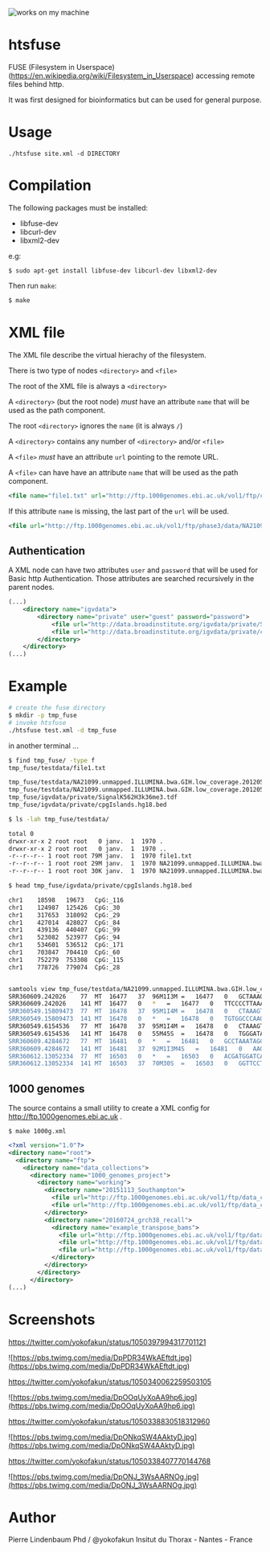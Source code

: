 ![works on my machine](https://img.shields.io/badge/works-on%20my%20machine-green.png)

# htsfuse


FUSE (Filesystem in Userspace) (https://en.wikipedia.org/wiki/Filesystem_in_Userspace) accessing remote files behind http. 

It was first designed for bioinformatics but can be used for general purpose.

# Usage

```
./htsfuse site.xml -d DIRECTORY
```

# Compilation

The following packages must be installed:

  * libfuse-dev
  * libcurl-dev
  * libxml2-dev

e.g: 

```
$ sudo apt-get install libfuse-dev libcurl-dev libxml2-dev
```

Then run `make`:


```bash
$ make
```

# XML file

The XML file describe the virtual hierachy of the filesystem.

There is two type of nodes `<directory>` and `<file>`

The root of the XML file is always a `<directory>`

A `<directory>` (but the root node) *must* have an attribute `name` that will be used as the path component.

The root `<directory>` ignores the `name` (it is always `/`)

A `<directory>` contains any number of  `<directory>` and/or `<file>`

A  `<file>` *must* have an attribute `url` pointing to the remote URL.

A  `<file>` can have have an attribute `name` that will be used as the path component. 

```xml
<file name="file1.txt" url="http://ftp.1000genomes.ebi.ac.uk/vol1/ftp/current.tree"/>
```

If this attribute  `name`  is missing, the last part of the `url` will be used.

```xml
<file url="http://ftp.1000genomes.ebi.ac.uk/vol1/ftp/phase3/data/NA21099/alignment/NA21099.unmapped.ILLUMINA.bwa.GIH.low_coverage.20120522.bam"/>
```

## Authentication

A XML node can have two attributes `user` and `password` that will be used for Basic http Authentication. Those attributes are searched recursively in the parent nodes.

```xml
(...)
	<directory name="igvdata">
		<directory name="private" user="guest" password="password">
			<file url="http://data.broadinstitute.org/igvdata/private/SignalK562H3k36me3.tdf"/>
			<file url="http://data.broadinstitute.org/igvdata/private/cpgIslands.hg18.bed"/>
		</directory>
	</directory>
(...)
```

# Example

```bash 
# create the fuse directory
$ mkdir -p tmp_fuse
# invoke htsfuse
./htsfuse test.xml -d tmp_fuse 
```

in another terminal ...

```bash 
$ find tmp_fuse/ -type f 
tmp_fuse/testdata/file1.txt

tmp_fuse/testdata/NA21099.unmapped.ILLUMINA.bwa.GIH.low_coverage.20120522.bam
tmp_fuse/testdata/NA21099.unmapped.ILLUMINA.bwa.GIH.low_coverage.20120522.bam.bai
tmp_fuse/igvdata/private/SignalK562H3k36me3.tdf 
tmp_fuse/igvdata/private/cpgIslands.hg18.bed

$ ls -lah tmp_fuse/testdata/

total 0
drwxr-xr-x 2 root root   0 janv.  1  1970 .
drwxr-xr-x 2 root root   0 janv.  1  1970 ..
-r--r--r-- 1 root root 79M janv.  1  1970 file1.txt
-r--r--r-- 1 root root 29M janv.  1  1970 NA21099.unmapped.ILLUMINA.bwa.GIH.low_coverage.20120522.bam
-r--r--r-- 1 root root 30K janv.  1  1970 NA21099.unmapped.ILLUMINA.bwa.GIH.low_coverage.20120522.bam.bai

$ head tmp_fuse/igvdata/private/cpgIslands.hg18.bed

chr1	18598	19673	CpG:_116
chr1	124987	125426	CpG:_30
chr1	317653	318092	CpG:_29
chr1	427014	428027	CpG:_84
chr1	439136	440407	CpG:_99
chr1	523082	523977	CpG:_94
chr1	534601	536512	CpG:_171
chr1	703847	704410	CpG:_60
chr1	752279	753308	CpG:_115
chr1	778726	779074	CpG:_28


samtools view tmp_fuse/testdata/NA21099.unmapped.ILLUMINA.bwa.GIH.low_coverage.20120522.bam MT | tail
SRR360609.242026	77	MT	16477	37	96M1I3M	=	16477	0	GCTAAAGTGAACTGTATCCGACATCTGGTTCCTACTTCAGGGTCATAGAGCCTAAATAGCCCACACGTTCCCCTTAAATAAGACATCACGATGGATCACA	9FIGIKLKKKLIMLKKKLLCLJLKLNKMKKLLNLJNLLLLMMHLKLLMLMKLNLLMLLMLMLLJMKDJLLMMILHLMILICKHHIKHJD=FFEHBIFCCC	X0:i:1	X1:i:0	MD:Z:47A45C5	RG:Z:SRR360609	AM:i:0	NM:i:3	SM:i:37XT:A:U
SRR360609.242026	141	MT	16477	0	*	=	16477	0	TTCCCCTTAAATAAGATATCACGATGGATCACAGGTCTATCACCCTATTAACCACTCACGGGAGCTCTCCATGCATTTGGTATTTTCGTCTGGGGGGTGT	43602>D?@J&1.-3'/*9.;698CDJC?FIJFJGGFGACD?CFFJ4IDE?CE?C9LCCCMMDLLEMNKKMMILKMLKILLDJJGLHCJILJJIIIIHIH	RG:Z:SRR360609
SRR360549.15809473	77	MT	16478	37	95M1I4M	=	16478	0	CTAAAGTGAACTGTATCCGACATCTGGTTCCTACTTCAGGGTCATAGAGCCTAAATAGCCCACACGTTCCCCTTAAATAAGACATCACGATGGATCACAG	9HHIILKLLLIMLLLLKKCMIMLKHMMLKKLNLINLLMMMMIKMLIMIMLLNMMMJMFLLLNJMJDKLLKIMLLMMJKJHIKFKJILHCKLKIIIEDCFF	X0:i:1	X1:i:0	MD:Z:46A45C5T0	RG:Z:SRR360549	AM:i:0	NM:i:4	SM:i:37XT:A:U
SRR360549.15809473	141	MT	16478	0	*	=	16478	0	TGTGGCCCAAGGTCTGTCCCCCTATTAACCGCTCACGGGAGCTCTCCATGCATTTGGTATTTTCGTCTGGGGGGTGTGCACGCGATAGCATTGCGAGACG	%%%%%%%%%%%%%%%%%%%%7388D?<242(1?/3'7>53DA9:EACEEE+BHJJJCH:F@97255C?IIGEEEF?GE?=>9JAIHGEEGJDD8<HFF?:	RG:Z:SRR360549
SRR360549.6154536	77	MT	16478	37	95M1I4M	=	16478	0	CTAAAGTGAACTGTATCCGACATCTGGTTCCTACTTCAGGGTCATAGAGCCTAAATAGCCCACACGTTCCCCTTAAATAAGACATCACGATGGATCACAG	7B?AACE>FFA?EFEEED?H8GF;JEFGBAEFGBFBFFHFDFFBIHD@C9:GHIIH<B?,?E:D9AIG?:;4GF;IDDH@IJ?FIDJDAH5C@BDBG;BF	X0:i:1	X1:i:0	MD:Z:46A45C5T0	RG:Z:SRR360549	AM:i:0	NM:i:4	SM:i:37XT:A:U
SRR360549.6154536	141	MT	16478	0	55M45S	=	16478	0	TGGGATAGGGCAGGAATCAAAGACAGATACTGCGGCATAGGGTGCTCCGGCTCCAGCGGCTCGCAATGCCATCGCCCGCCCCACACCCCGACGAAAATAC	8B:<=1#>3/05:2'BF@0A:D8=09AE=3EC0:%?ACB7D=4?:I@B0E;EAA%%%%%%%%%%%%%%%%%%%%%%%%%%%%%%%%%%%%%%%%%%%%%%	XC:i:55	RG:Z:SRR360549
SRR360609.4284672	77	MT	16481	0	*	=	16481	0	GCCTAAATAGCCCACACGTTCCCCTGTAATAAGACATCACGATGGATCNCAGGTCTATCACCCTATTAACCACTCACGGGAGCTCTCCATGCATTTGGTA	/71478=B;D56545-58A=(%#&B&/(-1:;8<58621453?>-:>6%9=>DE9@7@3+D;8KFIIGGE::9;8F9AHHIK9HDL=GFIJGGJHIHGHB	RG:Z:SRR360609
SRR360609.4284672	141	MT	16481	37	92M1I3M4S	=	16481	0	AAGTGAACTGTATCCGACATCTGGTTCCTACTTCAGGGTCATAGAGCCTAAATAGCCCACACGTTCCCCTTAAATAAGACATCACGATGGATCACAGGTC	7<E8EDBBHCCDE=EBFI:K89HHFBAAHC7JG9CDFFA@DH<FGMILGKCLL=ME7D74B><?=FEDDHI>ECGIDG9IGA3C>5<8@:=A;<4%%%%%	X0:i:1	X1:i:0	XC:i:96	MD:Z:43A45C5	RG:Z:SRR360609	AM:i:0	NM:i:3	SM:i:37	XT:A:U
SRR360612.13052334	77	MT	16503	0	*	=	16503	0	ACGATGGATCACAGGTCTATCACCCTATTAACCACTCACGGGAGCTCTCCATGCATTTGGTATTTTCGTCTGGGGGGTGTGCACGCGATAGCATTGCGAG	%%%%%%%%%%%%%%%%%%%%%%%%%%%%%%%%%%%D@;>;EE9D@F2E.*>DGD8GFHGCA6IHGI@=F?AD>DDFJJIJEG?E=9:GKFIGFJCIF?CF	RG:Z:SRR360612
SRR360612.13052334	141	MT	16503	37	70M30S	=	16503	0	GGTTCCTACTTCAGGGTCATAGAGCCTAAATAGCCCACACGTTCCCCTTAAATAAGACATCACGATGGATCACAGGCCTATCCCCCTATTACCCAATCAC	8>FF8C@CCI@7CEGKFK?=@A@D=?HDDD?ECEEA3;)2<A4@@EE9>A;DBD:?>?50956(=3@=<%%%%%%%%%%%%%%%%%%%%%%%%%%%%%%%	X0:i:1	X1:i:0	XC:i:70	MD:Z:21A45C2	RG:Z:SRR360612	AM:i:0	NM:i:2	SM:i:37	XT:A:U

```

## 1000 genomes

The source contains a small utility to create a XML config for http://ftp.1000genomes.ebi.ac.uk .


```
$ make 1000g.xml
```

```xml
<?xml version="1.0"?>
<directory name="root">
  <directory name="ftp">
    <directory name="data_collections">
      <directory name="1000_genomes_project">
        <directory name="working">
          <directory name="20151113_Southampton">
            <file url="http://ftp.1000genomes.ebi.ac.uk/vol1/ftp/data_collections/1000_genomes_project/working/20151113_Southampton/md_sort.320023.recal.bam"/>
            <file url="http://ftp.1000genomes.ebi.ac.uk/vol1/ftp/data_collections/1000_genomes_project/working/20151113_Southampton/md_sort.320385.recal.bam"/>
          </directory>
          <directory name="20160724_grch38_recall">
            <directory name="example_transpose_bams">
              <file url="http://ftp.1000genomes.ebi.ac.uk/vol1/ftp/data_collections/1000_genomes_project/working/20160724_grch38_recall/example_transpose_bams/bams.chr20.49797778.chr20.52727058.transpose_bam.transposed.bam"/>
              <file url="http://ftp.1000genomes.ebi.ac.uk/vol1/ftp/data_collections/1000_genomes_project/working/20160724_grch38_recall/example_transpose_bams/exome_bams.chr20.49797778.chr20.52727058.transpose_bam.transposed.bam"/>
              <file url="http://ftp.1000genomes.ebi.ac.uk/vol1/ftp/data_collections/1000_genomes_project/working/20160724_grch38_recall/example_transpose_bams/low_coverage_bams.chr20.49797778.chr20.52727058.transpose_bam.transposed.bam"/>
            </directory>
          </directory>
        </directory>
      </directory>
(...)
```

# Screenshots

https://twitter.com/yokofakun/status/1050397994317701121

![https://pbs.twimg.com/media/DpPDR34WkAEftdt.jpg](https://pbs.twimg.com/media/DpPDR34WkAEftdt.jpg)

https://twitter.com/yokofakun/status/1050340062259503105

![https://pbs.twimg.com/media/DpOOqUyXoAA9hp6.jpg](https://pbs.twimg.com/media/DpOOqUyXoAA9hp6.jpg)


https://twitter.com/yokofakun/status/1050338830518312960

![https://pbs.twimg.com/media/DpONkqSW4AAktyD.jpg](https://pbs.twimg.com/media/DpONkqSW4AAktyD.jpg)

https://twitter.com/yokofakun/status/1050338407770144768

![https://pbs.twimg.com/media/DpONJ_3WsAARNOg.jpg](https://pbs.twimg.com/media/DpONJ_3WsAARNOg.jpg)

# Author

Pierre Lindenbaum Phd / @yokofakun
Insitut du Thorax - Nantes - France
